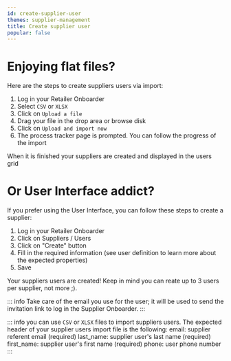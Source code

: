 ```yaml
---
id: create-supplier-user
themes: supplier-management
title: Create supplier user
popular: false
---
```


# Enjoying flat files?

Here are the steps to create suppliers users via import:

1. Log in your Retailer Onboarder
1. Select `CSV` or `XLSX`
1. Click on `Upload a file`
1. Drag your file in the drop area or browse disk
1. Click on `Upload and import now`
1. The process tracker page is prompted. You can follow the progress of the import

When it is finished your suppliers are created and displayed in the users grid

# Or User Interface addict?

If you prefer using the User Interface, you can follow these steps to create a supplier:

1. Log in your Retailer Onboarder
1. Click on Suppliers / Users
1. Click on "Create" button
1. Fill in the required information (see user definition to learn more about the expected properties)
1. Save

Your suppliers users are created! Keep in mind you can reate up to 3 users per supplier, not more ;).

::: info
Take care of the email you use for the user; it will be used to send the invitation link to log in the Supplier Onboarder.
:::

::: info
you can use `CSV` or `XLSX` files to import suppliers users. The expected header of your supplier users import file is the following:
    email: supplier referent email (required)
    last_name: supplier user's last name (required)
    first_name: supplier user's first name (required)
    phone: user phone number
:::
